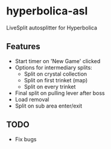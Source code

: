 # hyperbolica-asl

LiveSplit autosplitter for Hyperbolica

## Features
 - Start timer on 'New Game' clicked
 - Options for intermediary splits:
   - Split on crystal collection
   - Split on first trinket (map)
   - Split on every trinket
 - Final split on pulling lever after boss
 - Load removal
 - Split on sub area enter/exit

## TODO
 - Fix bugs